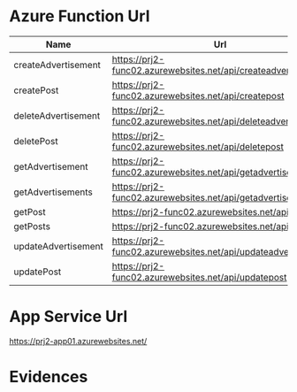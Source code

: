 # Azure Function Url
|Name|Url|
|----|---|
|createAdvertisement|https://prj2-func02.azurewebsites.net/api/createadvertisement|
|createPost|https://prj2-func02.azurewebsites.net/api/createpost
|deleteAdvertisement|https://prj2-func02.azurewebsites.net/api/deleteadvertisement|
|deletePost|https://prj2-func02.azurewebsites.net/api/deletepost|
|getAdvertisement|https://prj2-func02.azurewebsites.net/api/getadvertisement|
|getAdvertisements|https://prj2-func02.azurewebsites.net/api/getadvertisements
|getPost| https://prj2-func02.azurewebsites.net/api/getpost
|getPosts| https://prj2-func02.azurewebsites.net/api/getposts
|updateAdvertisement| https://prj2-func02.azurewebsites.net/api/updateadvertisement
|updatePost| https://prj2-func02.azurewebsites.net/api/updatepost

# App Service Url
https://prj2-app01.azurewebsites.net/

# Evidences
